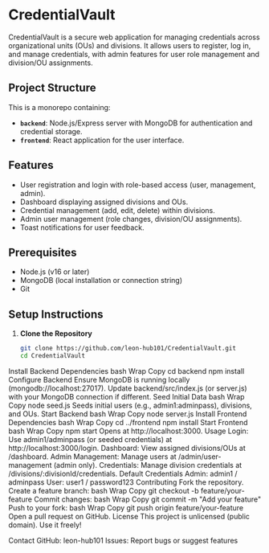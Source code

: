 # CredentialVault

CredentialVault is a secure web application for managing credentials across organizational units (OUs) and divisions. It allows users to register, log in, and manage credentials, with admin features for user role management and division/OU assignments.

## Project Structure

This is a monorepo containing:
- **`backend`**: Node.js/Express server with MongoDB for authentication and credential storage.
- **`frontend`**: React application for the user interface.

## Features

- User registration and login with role-based access (user, management, admin).
- Dashboard displaying assigned divisions and OUs.
- Credential management (add, edit, delete) within divisions.
- Admin user management (role changes, division/OU assignments).
- Toast notifications for user feedback.

## Prerequisites

- Node.js (v16 or later)
- MongoDB (local installation or connection string)
- Git

## Setup Instructions

1. **Clone the Repository**
   ```bash
   git clone https://github.com/leon-hub101/CredentialVault.git
   cd CredentialVault
Install Backend Dependencies
bash
Wrap
Copy
cd backend
npm install
Configure Backend
Ensure MongoDB is running locally (mongodb://localhost:27017).
Update backend/src/index.js (or server.js) with your MongoDB connection if different.
Seed Initial Data
bash
Wrap
Copy
node seed.js
Seeds initial users (e.g., admin1:adminpass), divisions, and OUs.
Start Backend
bash
Wrap
Copy
node server.js
Install Frontend Dependencies
bash
Wrap
Copy
cd ../frontend
npm install
Start Frontend
bash
Wrap
Copy
npm start
Opens at http://localhost:3000.
Usage
Login: Use admin1/adminpass (or seeded credentials) at http://localhost:3000/login.
Dashboard: View assigned divisions/OUs at /dashboard.
Admin Management: Manage users at /admin/user-management (admin only).
Credentials: Manage division credentials at /divisions/:divisionId/credentials.
Default Credentials
Admin: admin1 / adminpass
User: user1 / password123
Contributing
Fork the repository.
Create a feature branch:
bash
Wrap
Copy
git checkout -b feature/your-feature
Commit changes:
bash
Wrap
Copy
git commit -m "Add your feature"
Push to your fork:
bash
Wrap
Copy
git push origin feature/your-feature
Open a pull request on GitHub.
License
This project is unlicensed (public domain). Use it freely!

Contact
GitHub: leon-hub101
Issues: Report bugs or suggest features
